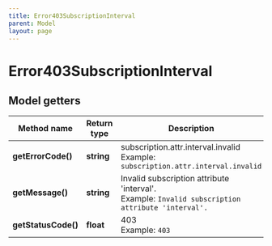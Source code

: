 ```yaml
---
title: Error403SubscriptionInterval
parent: Model
layout: page
---
```


# Error403SubscriptionInterval

## Model getters

Method name | Return type | Description | Notes
------------ | ------------- | ------------- | -------------
**getErrorCode()** | **string** | subscription.attr.interval.invalid <br>Example: `subscription.attr.interval.invalid` |
**getMessage()** | **string** | Invalid subscription attribute 'interval'. <br>Example: `Invalid subscription attribute 'interval'.` |
**getStatusCode()** | **float** | 403 <br>Example: `403` |

